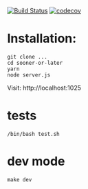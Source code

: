 
[![Build Status](https://travis-ci.org/stopsopa/sooner-or-later.svg?branch=master)](https://travis-ci.org/stopsopa/sooner-or-later)
[![codecov](https://codecov.io/gh/stopsopa/sooner-or-later/branch/master/graph/badge.svg)](https://codecov.io/gh/stopsopa/sooner-or-later/tree/master)

# Installation:

    git clone ...
    cd sooner-or-later
    yarn
    node server.js

Visit: http://localhost:1025

# tests

    /bin/bash test.sh

# dev mode

    make dev